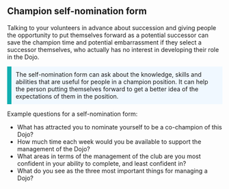 ## Champion self-nomination form

Talking to your volunteers in advance about succession and giving people the opportunity to put themselves forward as a potential successor can save the champion time and potential embarrassment if they select a successor themselves, who actually has no interest in developing their role in the Dojo.

<p style="border-left: solid; border-width:10px; border-color: #0faeb0; background-color: aliceblue; padding: 10px;">
  The self-nomination form can ask about the knowledge, skills and abilities that are useful for people in a champion position. It can help the person putting themselves forward to get a better idea of the expectations of them in the position.
  </p>


Example questions for a self-nomination form:
- What has attracted you to nominate yourself to be a co-champion of this Dojo?
- How much time each week would you be available to support the management of the Dojo?
- What areas in terms of the management of the club are you most confident in your ability to complete, and least confident in?
- What do you see as the three most important things for managing a Dojo?

